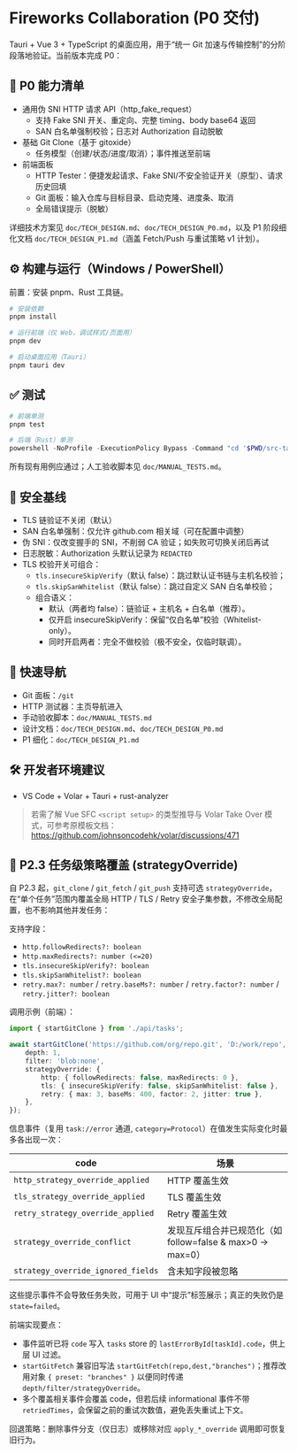 # Fireworks Collaboration (P0 交付)

Tauri + Vue 3 + TypeScript 的桌面应用，用于“统一 Git 加速与传输控制”的分阶段落地验证。当前版本完成 P0：

## 🧩 P0 能力清单

- 通用伪 SNI HTTP 请求 API（http_fake_request）
	- 支持 Fake SNI 开关、重定向、完整 timing、body base64 返回
	- SAN 白名单强制校验；日志对 Authorization 自动脱敏
- 基础 Git Clone（基于 gitoxide）
	- 任务模型（创建/状态/进度/取消）；事件推送至前端
- 前端面板
	- HTTP Tester：便捷发起请求、Fake SNI/不安全验证开关（原型）、请求历史回填
	- Git 面板：输入仓库与目标目录、启动克隆、进度条、取消
	- 全局错误提示（脱敏）

详细技术方案见 `doc/TECH_DESIGN.md`、`doc/TECH_DESIGN_P0.md`，以及 P1 阶段细化文档 `doc/TECH_DESIGN_P1.md`（涵盖 Fetch/Push 与重试策略 v1 计划）。

## ⚙️ 构建与运行（Windows / PowerShell）

前置：安装 pnpm、Rust 工具链。

```powershell
# 安装依赖
pnpm install

# 运行前端（仅 Web，调试样式/页面用）
pnpm dev

# 启动桌面应用（Tauri）
pnpm tauri dev
```

## ✅ 测试

```powershell
# 前端单测
pnpm test

# 后端（Rust）单测
powershell -NoProfile -ExecutionPolicy Bypass -Command "cd '$PWD/src-tauri'; cargo test --quiet"
```

所有现有用例应通过；人工验收脚本见 `doc/MANUAL_TESTS.md`。

## 🔐 安全基线

- TLS 链验证不关闭（默认）
- SAN 白名单强制：仅允许 github.com 相关域（可在配置中调整）
- 伪 SNI：仅改变握手的 SNI，不削弱 CA 验证；如失败可切换关闭后再试
- 日志脱敏：Authorization 头默认记录为 `REDACTED`
- TLS 校验开关可组合：
	- `tls.insecureSkipVerify`（默认 false）：跳过默认证书链与主机名校验；
	- `tls.skipSanWhitelist`（默认 false）：跳过自定义 SAN 白名单校验；
	- 组合语义：
		- 默认（两者均 false）：链验证 + 主机名 + 白名单（推荐）。
		- 仅开启 insecureSkipVerify：保留“仅白名单”校验（Whitelist-only）。
		- 同时开启两者：完全不做校验（极不安全，仅临时联调）。

## 🧭 快速导航

- Git 面板：`/git`
- HTTP 测试器：主页导航进入
- 手动验收脚本：`doc/MANUAL_TESTS.md`
- 设计文档：`doc/TECH_DESIGN.md`、`doc/TECH_DESIGN_P0.md`
 - P1 细化：`doc/TECH_DESIGN_P1.md`

## 🛠️ 开发者环境建议

- VS Code + Volar + Tauri + rust-analyzer

> 若需了解 Vue SFC `<script setup>` 的类型推导与 Volar Take Over 模式，可参考原模板文档：
> https://github.com/johnsoncodehk/volar/discussions/471

## 🚀 P2.3 任务级策略覆盖 (strategyOverride)

自 P2.3 起，`git_clone` / `git_fetch` / `git_push` 支持可选 `strategyOverride`，在“单个任务”范围内覆盖全局 HTTP / TLS / Retry 安全子集参数，不修改全局配置，也不影响其他并发任务：

支持字段：
- `http.followRedirects?: boolean`
- `http.maxRedirects?: number (<=20)`
- `tls.insecureSkipVerify?: boolean`
- `tls.skipSanWhitelist?: boolean`
- `retry.max?: number` / `retry.baseMs?: number` / `retry.factor?: number` / `retry.jitter?: boolean`

调用示例（前端）：

```ts
import { startGitClone } from './api/tasks';

await startGitClone('https://github.com/org/repo.git', 'D:/work/repo', {
	depth: 1,
	filter: 'blob:none',
	strategyOverride: {
		http: { followRedirects: false, maxRedirects: 0 },
		tls: { insecureSkipVerify: false, skipSanWhitelist: false },
		retry: { max: 3, baseMs: 400, factor: 2, jitter: true },
	},
});
```

信息事件（复用 `task://error` 通道, `category=Protocol`）在值发生实际变化时最多各出现一次：

| code | 场景 |
|------|------|
| `http_strategy_override_applied` | HTTP 覆盖生效 |
| `tls_strategy_override_applied` | TLS 覆盖生效 |
| `retry_strategy_override_applied` | Retry 覆盖生效 |
| `strategy_override_conflict` | 发现互斥组合并已规范化（如 follow=false & max>0 → max=0） |
| `strategy_override_ignored_fields` | 含未知字段被忽略 |

这些提示事件不会导致任务失败，可用于 UI 中“提示”标签展示；真正的失败仍是 `state=failed`。

前端实现要点：
- 事件监听已将 `code` 写入 `tasks` store 的 `lastErrorById[taskId].code`，供上层 UI 过滤。
- `startGitFetch` 兼容旧写法 `startGitFetch(repo,dest,"branches")`；推荐改用对象 `{ preset: "branches" }` 以便同时传递 `depth/filter/strategyOverride`。
- 多个覆盖相关事件会覆盖 code，但若后续 informational 事件不带 `retriedTimes`，会保留之前的重试次数值，避免丢失重试上下文。

回退策略：删除事件分支（仅日志）或移除对应 `apply_*_override` 调用即可恢复旧行为。

